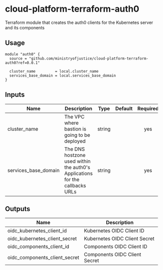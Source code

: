 # cloud-platform-terraform-auth0

Terraform module that creates the auth0 clients for the Kubernetes server and its components

## Usage

```hcl
module "auth0" {
  source = "github.com/ministryofjustice/cloud-platform-terraform-auth0?ref=0.0.1"

  cluster_name         = local.cluster_name
  services_base_domain = local.services_base_domain
}
```

## Inputs

|         Name          |                     Description               | Type   | Default | Required |
|-----------------------|-----------------------------------------------|:------:|:-------:|:--------:|
| cluster_name          | The VPC where bastion is going to be deployed | string |         | yes      |
| services_base_domain  | The DNS hostzone used within the auth0's Applications for the callbacks URLs| string | | yes |

## Outputs

|           Name                |          Description          |
|-------------------------------|-------------------------------|
| oidc_kubernetes_client_id     | Kubernetes OIDC Client ID     |
| oidc_kubernetes_client_secret | Kubernetes OIDC Client Secret |
| oidc_components_client_id     | Components OIDC Client ID     |
| oidc_components_client_secret | Components OIDC Client Secret |
